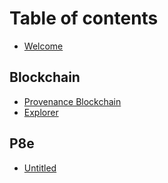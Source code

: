 # Table of contents

* [Welcome](README.md)

## Blockchain

* [Provenance Blockchain](blockchain/untitled.md)
* [Explorer](blockchain/explorer.md)

## P8e

* [Untitled](p8e/untitled.md)

